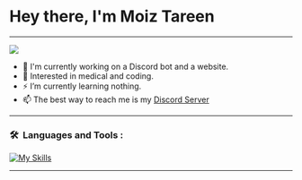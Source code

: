 # Hey there, I'm Moiz Tareen
 
---
 <img src="https://discord.c99.nl/widget/theme-2/866150210195030026.png">

- 👋 I'm currently working on a Discord bot and a website.
- 🌱 Interested in medical and coding.
- ⚡  I’m currently learning nothing.
- 📫 The best way to reach me is my [Discord Server](https://discord.gg/6XWTxvQEvd)


---

### 🛠 &nbsp;Languages and Tools :
<p>  
  
[![My Skills](https://skillicons.dev/icons?i=vscode,html,css,js&perline=5)](https://skillicons.dev)
  
</p>

---
<!---
MoizTareen/MoizTareen is a ✨ special ✨ repository because its `README.md` (this file) appears on your GitHub profile.
You can click the Preview link to take a look at your changes.
--->
